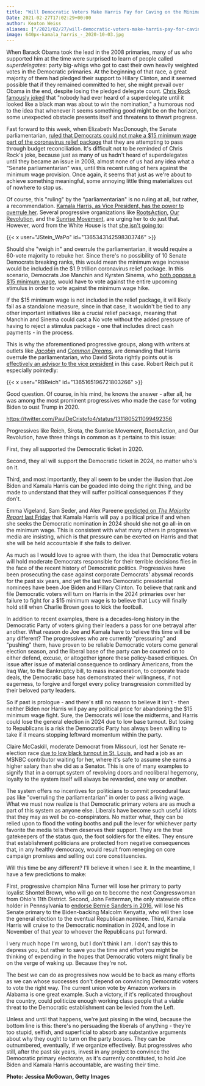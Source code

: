 ```yaml
---
title: "Will Democratic Voters Make Harris Pay for Caving on the Minimum Wage? Don't Count On It"
Date: 2021-02-27T17:02:29+00:00
author: Keaton Weiss
aliases: ["/2021/02/27/will-democratic-voters-make-harris-pay-for-caving-on-the-minimum-wage-dont-count-on-it"]
image: 640px-kamala_harris_-_2020-10-03.jpg
---
```


When Barack Obama took the lead in the 2008 primaries, many of us who supported him at the time were surprised to learn of people called *superdelegates*: party big-whigs who got to cast their own heavily weighted votes in the Democratic primaries. At the beginning of that race, a great majority of them had pledged their support to Hillary Clinton, and it seemed possible that if they remained committed to her, she might prevail over Obama in the end, despite losing the pledged delegate count. [Chris Rock famously joked](http://clarioncontentmedia.com/2008/05/chris-rock/) that "nobody had ever heard of a superdelegate until it looked like a black man was about to win the nomination," a humorous nod to the idea that whenever it seems something good might be on the horizon, some unexpected obstacle presents itself and threatens to thwart progress.

Fast forward to this week, when Elizabeth MacDonough, the Senate parliamentarian, [ruled that Democrats could not make a \$15 minimum wage part of the coronavirus relief package](https://www.cnbc.com/2021/02/25/15-minimum-wage-decision-biden-covid-relief-bill.html) that they are attempting to pass through budget reconciliation. It's difficult not to be reminded of Chris Rock's joke, because just as many of us hadn't heard of superdelegates until they became an issue in 2008, almost none of us had any idea what a "Senate parliamentarian" was, until this recent ruling of hers against the minimum wage provision. Once again, it seems that just as we're about to achieve something meaningful, some annoying little thing materializes out of nowhere to stop us.

Of course, this "ruling" by the "parliamentarian" is no ruling at all, but rather, a recommendation. [Kamala Harris, as Vice President, has the power to overrule her](https://www.rollingstone.com/politics/politics-news/democrats-15-dollar-minimum-wage-vp-harris-senate-1132695/). Several progressive organizations like [RootsAction](https://twitter.com/Roots_Action/status/1365151075465105413), [Our Revolution](https://twitter.com/OurRevolution/status/1365110413118078977), and the [Sunrise Movement](https://www.commondreams.org/newswire/2021/02/26/sunrise-movement-responds-15-min-wage-removal-reconciliation-process-demands), are urging her to do just that. However, word from the White House is that [she isn't going to](https://www.youtube.com/watch?v=4C4Jr3aw6is):

{{< x user="JStein_WaPo" id="1365343142598303746" >}}

Should she "weigh in" and overrule the parliamentarian, it would require a 60-vote majority to rebuke her. Since there's no possibility of 10 Senate Democrats breaking ranks, this would mean the minimum wage increase would be included in the $1.9 trillion coronavirus relief package. In this scenario, Democrats Joe Manchin and Kyrsten Sinema, who [both oppose a $15 minimum wage](https://www.newsweek.com/kyrsten-sinema-joins-joe-manchin-rebuking-15-minimum-wage-being-put-stimulus-dashing-1568931), would have to vote against the entire upcoming stimulus in order to vote against the minimum wage hike.

If the $15 minimum wage is not included in the relief package, it will likely fail as a standalone measure, since in that case, it wouldn't be tied to any other important initiatives like a crucial relief package, meaning that Manchin and Sinema could cast a No vote without the added pressure of having to reject a stimulus package - one that includes direct cash payments - in the process.

This is why the aforementioned progressive groups, along with writers at outlets like [*Jacobin*](https://www.jacobinmag.com/2021/02/kamala-harris-15-minimum-wage-biden) and [*Common Dreams*](https://www.commondreams.org/views/2021/02/25/there-nothing-moderate-about-opposing-very-popular-15-minimum-wage), are demanding that Harris overrule the parliamentarian, who David Sirota rightly points out is [effectively an advisor to the vice president](https://twitter.com/davidsirota/status/1365170322257842180) in this case. Robert Reich put it especially pointedly:

{{< x user="RBReich" id="1365165196721803266" >}}

Good question. Of course, in his mind, he knows the answer - after all, he was among the most prominent progressives who made the case for voting Biden to oust Trump in 2020.

https://twitter.com/PaulDeCristofo4/status/1311805211099492356

Progressives like Reich, Sirota, the Sunrise Movement, RootsAction, and Our Revolution, have three things in common as it pertains to this issue:

First, they all supported the Democratic ticket in 2020.

Second, they all will support the Democratic ticket in 2024, no matter who's on it.

Third, and most importantly, they all seem to be under the illusion that Joe Biden and Kamala Harris can be goaded into doing the right thing, and be made to understand that they will suffer political consequences if they don't.

Emma Vigeland, Sam Seder, and Alex Pareene [predicted on *The Majority Report* last Friday](https://youtu.be/_Le0Mt7aH-Y?t=3210) that Kamala Harris will pay a political price if and when she seeks the Democratic nomination in 2024 should she not go all-in on the minimum wage. This is consistent with what many others in progressive media are insisting, which is that pressure can be exerted on Harris and that she will be held accountable if she fails to deliver. 

As much as I would love to agree with them, the idea that Democratic voters will hold moderate Democrats responsible for their terrible decisions flies in the face of the recent history of Democratic politics. Progressives have been prosecuting the case against corporate Democrats' abysmal records for the past six years, and yet the last two Democratic presidential nominees have been Joe Biden and Hillary Clinton. To believe that rank and file Democratic voters will turn on Harris in the 2024 primaries over her failure to fight for a \$15 minimum wage is to believe that Lucy will finally hold still when Charlie Brown goes to kick the football. 

In addition to recent examples, there is a decades-long history in the Democratic Party of voters giving their leaders a pass for one betrayal after another. What reason do Joe and Kamala have to believe this time will be any different? The progressives who are currently "pressuring" and "pushing" them, have proven to be reliable Democratic voters come general election season, and the liberal base of the party can be counted on to either defend, excuse, or altogether ignore these policy-based critiques. On issue after issue of material consequence to ordinary Americans, from the Iraq War, to the Bankruptcy bill, to mass incarceration, to corporate trade deals, the Democratic base has demonstrated their willingness, if not eagerness, to forgive and forget every policy transgression committed by their beloved party leaders. 

So if past is prologue - and there's still no reason to believe it isn't - then neither Biden nor Harris will pay any political price for abandoning the \$15 minimum wage fight. Sure, the Democrats will lose the midterms, and Harris could lose the general election in 2024 due to low base turnout. But losing to Republicans is a risk the Democratic Party has always been willing to take if it means stopping leftward momentum within the party. 

Claire McCaskill, moderate Democrat from Missouri, lost her Senate re-election race [due to low black turnout in St. Louis](https://www.independent.co.uk/voices/midterm-elections-results-missouri-claire-mccaskill-josh-hawley-senate-democrat-republican-a8621391.html), and had a job as an MSNBC contributor waiting for her, where it's safe to assume she earns a higher salary than she did as a Senator. This is one of many examples to signify that in a corrupt system of revolving doors and neoliberal hegemony, loyalty to the system itself will always be rewarded, one way or another. 

The system offers no incentives for politicians to commit procedural faux pas like "overruling the parliamentarian" in order to pass a living wage. What we must now realize is that Democratic primary voters are as much a part of this system as anyone else. Liberals have become such useful idiots that they may as well be co-conspirators. No matter what, they can be relied upon to flood the voting booths and pull the lever for whichever party favorite the media tells them deserves their support. They are the true gatekeepers of the status quo, the foot soldiers for the elites. They ensure that establishment politicians are protected from negative consequences that, in any healthy democracy, would result from reneging on core campaign promises and selling out core constituencies.

Will this time be any different? I'll believe it when I see it. In the meantime, I have a few predictions to make: 

First, progressive champion Nina Turner will lose her primary to party loyalist Shontel Brown, who will go on to become the next Congresswoman from Ohio's 11th District. Second, John Fetterman, the only statewide office holder in Pennsylvania to [endorse Bernie Sanders in 2016](https://www.politicspa.com/pa-sen-fetterman-endorses-bernie-sanders-for-president/71943/), will lose his Senate primary to the Biden-backing Malcolm Kenyatta, who will then lose the general election to the eventual Republican nominee. Third, Kamala Harris will cruise to the Democratic nomination in 2024, and lose in November of that year to whoever the Republicans put forward.

I very much hope I'm wrong, but I don't think I am. I don't say this to depress you, but rather to save you the time and effort you might be thinking of expending in the hopes that Democratic voters might finally be on the verge of waking up. Because they're not. 

The best we can do as progressives now would be to back as many efforts as we can whose successes don't depend on convincing Democratic voters to vote the right way. The current union vote by Amazon workers in Alabama is one great example. Such a victory, if it's replicated throughout the country, could politicize enough working class people that a viable threat to the Democratic establishment can be levied from the Left. 

Unless and until that happens, we're just pissing in the wind, because the bottom line is this: there's no persuading the liberals of anything - they're too stupid, selfish, and superficial to absorb any substantive arguments about why they ought to turn on the party bosses. They can be outnumbered, eventually, if we organize effectively. But progressives who still, after the past six years, invest in any project to convince the Democratic primary electorate, as it's currently constituted, to hold Joe Biden and Kamala Harris accountable, are wasting their time.

**Photo: Jessica McGowan, Getty Images**
